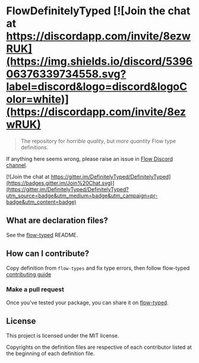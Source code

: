 # FlowDefinitelyTyped [![Join the chat at https://discordapp.com/invite/8ezwRUK](https://img.shields.io/discord/539606376339734558.svg?label=discord&logo=discord&logoColor=white)](https://discordapp.com/invite/8ezwRUK)

> The repository for *horrible quality*, but *more quantity* Flow type definitions.

If anything here seems wrong, please raise an issue in [Flow Discord channel](https://discord.gg/nNZuUHN).

[![Join the chat at https://gitter.im/DefinitelyTyped/DefinitelyTyped](https://badges.gitter.im/Join%20Chat.svg)](https://gitter.im/DefinitelyTyped/DefinitelyTyped?utm_source=badge&utm_medium=badge&utm_campaign=pr-badge&utm_content=badge)

## What are declaration files?

See the [flow-typed](https://github.com/flow-typed/flow-typed) README.

## How can I contribute?

Copy definition from `flow-types` and fix type errors, then follow flow-typed [contributing guide](https://github.com/flow-typed/flow-typed/tree/master/CONTRIBUTING.md)

### Make a pull request

Once you've tested your package, you can share it on [flow-typed](https://github.com/flow-typed/flow-typed/pulls).

## License

This project is licensed under the MIT license.

Copyrights on the definition files are respective of each contributor listed at the beginning of each definition file.
